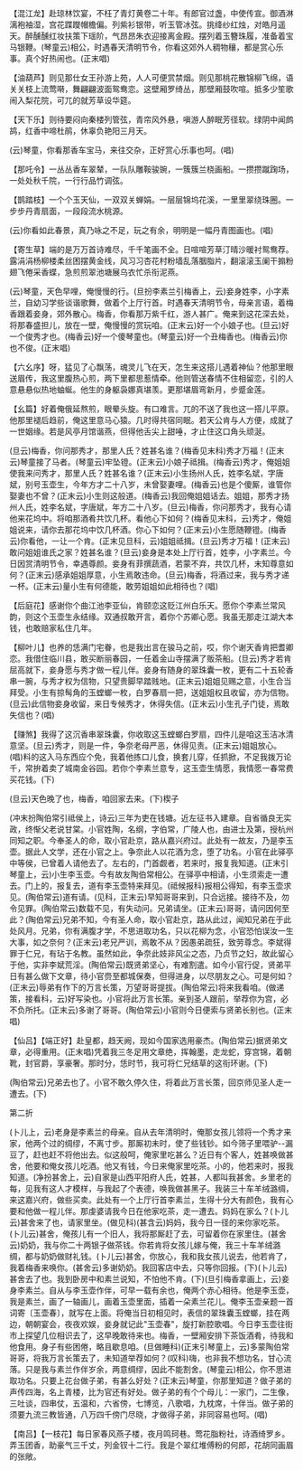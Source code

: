 <!-- { "loadSidebar": true } -->
【混江龙】赴琼林饮宴，不枉了青灯黄卷二十年。有郎官过盏，中使传宣。御酒淋漓袍袖湿，宫花蹀躞帽檐偏。列紫衫银带，听玉管冰弦。挑绛纱红烛，对皓月遥天。醉醺醺红妆扶策下瑶阶，气昂昂朱衣迎接离金殿。摆列着玉簪珠履，准备着宝马银鞭。(琴童云)相公，时遇春天清明节令，你看这郊外人稠物穰，都是赏心乐事。真个好热闹也。(正末唱)

【油葫芦】则见那仕女王孙游上苑，人人可便赏禁烟。则见那桃花散锦柳飞绵，语关关枝上流莺啭，舞翩翩波面鸳鸯恋。这壁厢罗绮丛，那壁厢鼓吹喧。抵多少笙歌闹入梨花院，可兀的就芳草设华筵。

【天下乐】则待要闷向秦楼列管弦，青帘风外悬，嗔游人醉眠芳径软。绿阴中闻鹧鸪，红香中啼杜鹃，休辜负艳阳三月天。

(云)琴童，你看那香车宝马，来往交杂，正好赏心乐事也呵。(唱)

【那吒令】一丛丛香车翠辇，一队队雕鞍骏豌，一簇簇兰桡画船。一攒攒蹴踘场，一处处秋千院，一行行品竹调弦。

【鹊踏枝】一个个玉天仙，一双双关蝉娟。一层层锦坞花溪，一里里翠绕珠圈。一步步丹青扇面，一段段流水桃源。

(云)你看如此春景，真乃咏之不足，玩之有余，明明是一幅丹青图画也。(唱)

【寄生草】端的是万万首诗难尽，千千笔画不全。日喧喧芳草汀晴沙暖衬鸳鸯荐。露涓涓杨柳楼柔丝困摆黄金线，风习习杏花村粉墙乱落胭脂片，翻滚滚玉阑干搧粉翅飞倦采香蝶，急煎煎翠池塘展乌衣忙杀衔泥燕。

(云)琴童，天色早哩，俺慢慢的行。(旦扮李素兰引梅香上，云)妾身姓李，小字素兰，自幼习学些谈谐歌舞，做着个上厅行首。时遇春天清明节令，母亲言语，着梅香跟着妾身，郊外散心。梅香，你看那万紫千红，游人甚广。俺来到这花深去处，将那春盛担儿，放在一壁，俺慢慢的赏玩咱。(正末云)好一个小娘子也。(旦云)好一个俊秀才也。(梅香云)好一个傻琴童也。(琴童云)好一个丑梅香也。(梅香云)你也不俊。(正末唱)

【六幺序】呀，猛见了心飘荡，魂灵儿飞在天，怎生来这搭儿遇着神仙？他那里眼送眉传，我这里腹热心煎，两下里都思惹情牵。他则管送春情不住相留恋，引的人意悬悬似热地蚰蜒。他生的身躯袅娜真堪羡。更那堪眉弯新月，步蹙金莲。

【幺篇】好着俺俄延熬煎，眼晕头旋。有口难言。兀的不送了我也这一搭儿平原。他那里褪后趋前，俺这里意马心猿。几时得共宿同眠。若天公肯与人方便，成就了一世姻缘。若是风亭月馆谐燕，但得他舌尖上甜唾，才止住这口角头顽涎。

(旦云)梅香，你问那秀才，那里人氏？姓甚名谁？(梅香见末科)秀才万福！(正末云)琴童接了马者。(琴童云)牢坠镫。(正末云)小娘子祗揖。(梅香云)秀才，俺姐姐使我来问秀才，那里人氏？姓甚名谁？(正末云)小生扬州人氏，姓李名斌，字唐斌，别号玉壶生，今年方才二十八岁，未曾娶妻哩。(梅香云)也是个傻厮，谁管你娶妻也不曾？(正末云)小生则这般道。(梅香云)我回俺姐姐话去。姐姐，那秀才扬州人氏，姓李名斌，字唐斌，年方二十八岁。(旦云)梅香，你问那秀才，我有心请他来花坞中。将咱那酒肴共饮几杯。看他心下如何？(梅香见末科，云)秀才，俺姐姐说来，请你去那花坞中饮几杯酒。你心下如何？(正末云)小生愿随鞭镫。(梅香云)你看他，一让一个肯。(正末见旦科，云)姐姐祗揖。(旦云)秀才万福！(正末云)敢问姐姐谁氏之家？姓甚名谁？(旦云)妾身是本处上厅行首，姓李，小字素兰。今日因赏清明节令，幸遇尊颜。妾身有菲撰蔬酒，若蒙不弃，共饮几杯，末知尊意如何？(正末云)感承姐姐厚意，小生焉敢违命。(旦云)梅香，将酒过来，我与秀才递一杯。(正末云)量小生有何德能，敢劳姐姐如此相待也？(唱)

【后庭花】感谢你个曲江池李亚仙，肯颐恋这贬江州白乐天。愿你个李素兰常风韵，则这个玉壶生永结缘。双通叔敢开言，着你个苏卿心愿。我虽无那走江湖大本钱，也敢赔家私住几年。

【柳叶儿】也养的恁满门宅眷，也是我出言在骏马之前，哎，你个谢天香肯把耆卿恋。我借住临川县，敢买断丽春园，一任着金山寺摆满了贩茶船。(旦云)秀才若肯屈高就下，妾身愿与秀才做一程儿伴。妾身有随身的翠珠囊一枚，更有二十五轮香串一腕，与秀才权为信物，只望贵脚早踏贱地。(正末云)姐姐见赐之意，小生合当拜受。小生有掠髩角的玉螳螂一枚，白罗春扇一把，送姐姐权且收留，亦为信物。(旦云)此信物妾身收留，来日专候秀才，休得失信。(正末云)小生孔子门徒，焉敢失信也？(唱)

【赚煞】我得了这沉香串翠珠囊，你收取这玉螳螂白罗扇，四件儿是咱这玉洁冰清意坚。(旦云)秀才，则是一件，争奈老母严恶，休得见责。(正末云)姐姐放心。(唱)料的这入马东西应个免，我着他拣口儿食，换套儿穿，任抓掀，不足我拨万论千，常拚着卖了城南金谷园。若你个李素兰意专，这玉壶生情愿，我情愿一春常费买花钱。(下)

(旦云)天色晚了也，梅香，咱回家去来。(下)楔子

(冲末扮陶伯常引祗侯上，诗云)三年为吏在钱塘。近左征书入建章。自省循良无实政，终惭父老说甘棠。小官姓陶，名纲，字伯常，广陵人也，由进士及第，授杭州同知之职。今奉圣人的命，取小官赴京，路从嘉兴府过。此处有一故友，乃是李玉壶。据此人文学，还在小官之上。争奈此人以花酒为念，堕了功名。小官在此驿亭中等侯，已曾着人请他去了。左右的，门首觑者，若来时，报复我知道。(正末引琴童上，云)小生李玉壶。今有故友陶伯常相公。在驿亭中相请，小生须索走一遭去。门上的，报复去，道有李玉壶特来拜见。(祗候报科)报相公得知，有李玉壶求见。(陶伯常云)道有请。(见科，正末云)早知哥哥来到，只合远接。接待不及，勿令见罪。(陶伯常云)数载不见，有失动问。兄弟请坐。(正末云)哥哥，请问因何至此？(陶伯常云)兄弟不知，今有圣人命，取小官赴京，路从此过，闻知兄弟在于此处风月。兄弟，你有满腹才学，不思进取功名，只以花柳为念，小官恐怕误汝一生大事，如之奈何？(正末云)老兄严训，焉敢不从？因愚弟疏狂，致劳尊念。李斌得罪于仁兄，有玷于名教。虽然如此，争奈此妓非风尘之态，乃贞节之妇，故此留心于他，实非李斌荒淫。(陶伯常云)既贤弟坚心，有难割遣。如今小官行促，贤弟平日有甚么做下文章，待小官赍至都城保奏，但得进身，以尽朋友之心。可是何如？(正末云)辱弟有作下的万言长策，万望哥哥提拔。(陶伯常云)将来我看咱。(做递策，接看科，云)好写染也。小官将此万言长策。亲到圣人跟前，举荐你为宫，必不负所托。(正末云)多谢了哥哥。(陶伯常云)小官则今日便索与贤弟长别也。(正末唱)

【仙吕】【端正好】赴皇都，趋天阙，现如今国家选用豪杰。(陶伯常云)据贤弟文章，必得重用。(正末唱)凭着我三冬足用文章绝，挥翰墨，走龙蛇，穿宫锦，着朝靴，封官爵，享豪奢。那时分，恁时节，我可将仁兄结草的这衔环谢。(下)

(陶伯常云)兄弟去也了。小官不敢久停久住，将着此万言长策，回京师见圣人走一遭去。(下)

第二折

(卜儿上，云)老身是李素兰的母亲。自从去年清明时，俺那女孩儿领将一个秀才来家，他两个过的绸缪，不离寸步。那厮初未时，使了些钱钞。如今筛子里喂驴--漏豆了，赶也赶不将他出去。似这般呵，俺家里吃甚么？近日有个客人，姓甚唤做甚舍，他要和俺女孩儿吃酒。他又有钱，今日来俺家里吃茶。小的，他若来时，报我知道。(净扮甚舍上，云)自家是山西平阳府人氏，姓甚，人都叫我甚舍。乡里老的每，见我有这人才模样，与我起了个表德，唤我做甚黑子。我装三十车羊绒潞绸，来这嘉兴府，做些买卖。此处有一个上厅行首李素兰，生得十分大有颜色，我有心要和他做一程儿伴。那虔婆请我今日在他家吃茶，走一遭去。妈妈在家么？(卜儿云)甚舍来了也，请家里坐。(做见科)(甚含云)妈妈，我今日一径的来你家吃茶。(卜儿云)甚舍，俺孩儿有一个旧人，我将那厮赶了去，可留着你在家里住。(甚舍云)奶奶，我与你二十两银子做茶钱。你若肯将女孩儿嫁与俺，我三十车羊绒潞绸，都与奶奶做财礼钱。(卜儿云)甚舍，你放心，我和我女孩儿说去，他若肯了，我着梅香来唤你。(甚舍云)多谢奶奶。我回客店中去，只等你回报。(下)(卜儿云)甚舍去了也。我到卧房中和素兰说知，不怕他不肯。(下)(旦引梅香拿画上，云)妾身李素兰。自从与李玉壶作伴，可早一载有余也，俺两个赤心相待。他是李玉壶，我是素兰，画了一轴画儿，画着玉壶里面，插着一朵素兰花儿。俺李玉壶亲题一首词寄〔玉壶春〕，就写在上面。将俺当日初相见时，表信的翠珠囊玉螳螂，挂在两边，朝朝宴会，夜夜欢娱，妾身就记此"玉壶春"，旋打新腔歌唱。今日李玉壶往街市上探望几位相识去了，这早晚敢待来也。梅香，一壁厢安排下茶饭酒肴，待我和他食用。身子有些困倦，略且歇息咱。(旦做睡科)(正末引琴童上，云)多蒙陶伯常哥哥，将我万言长策去了，未知道举荐如何？(叹科)嗨，也非我不想功名，甘心流落。只是我与素兰作伴岁余，两意绸缪，因此不能割舍。(琴童云)相公，你不思进取功名。只要上花台做子弟，有甚么好处？(正末云)琴童，你那里知道？做子弟的声传四海，名上青楼，比为官还有好处。做子弟的有个个母儿：一家门，二生像，三吐谈，四串仗，五温和，六省傍，七博览，八歌唱，九枕席，十伴当。做子弟的须要九流三教皆通，八万四千傍门尽晓，才做得子弟，非同容易也呵。(唱)

【南吕】【一枝花】每日家春风燕子楼，夜月鸣珂巷。莺花脂粉社，诗酒绮罗乡。弄玉团香，助豪气三千丈，列金钗十二行。我是个翠红堆傅粉的何郎，花胡同画眉的张敞。

